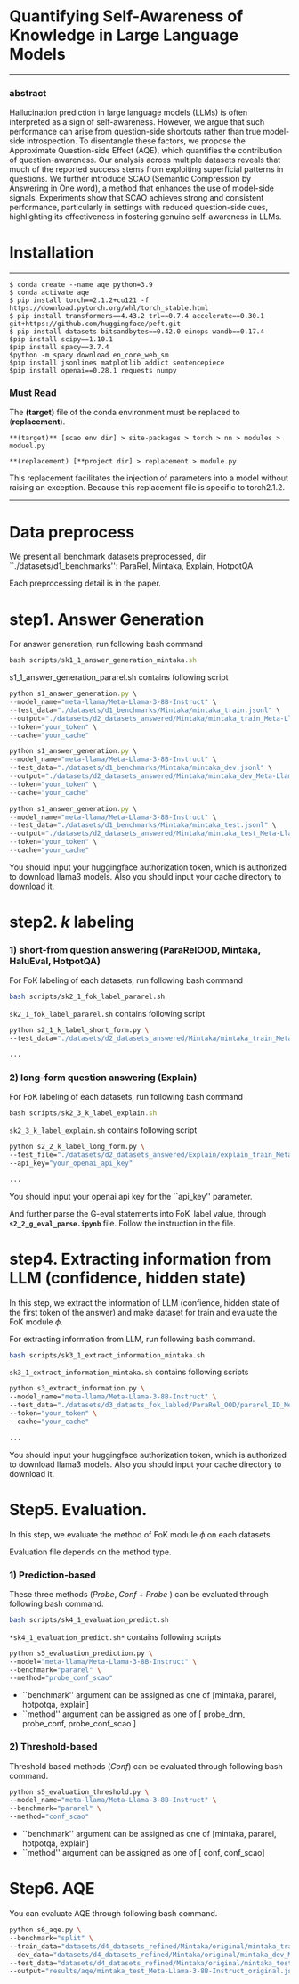 
# Quantifying Self-Awareness of Knowledge in Large Language Models

---

### abstract

Hallucination prediction in large language models (LLMs) is often interpreted as a sign of self-awareness. However, we argue that such performance can arise from question-side shortcuts rather than true model-side introspection. To disentangle these factors, we propose the Approximate Question-side Effect (AQE), which quantifies the contribution of question-awareness. Our analysis across multiple datasets reveals that much of the reported success stems from exploiting superficial patterns in questions. We further introduce SCAO (Semantic Compression by Answering in One word), a method that enhances the use of model-side signals. Experiments show that SCAO achieves strong and consistent performance, particularly in settings with reduced question-side cues, highlighting its effectiveness in fostering genuine self-awareness in LLMs.

# Installation

---

```coq
$ conda create --name aqe python=3.9
$ conda activate aqe
$ pip install torch==2.1.2+cu121 -f https://download.pytorch.org/whl/torch_stable.html
$ pip install transformers==4.43.2 trl==0.7.4 accelerate==0.30.1 git+https://github.com/huggingface/peft.git
$ pip install datasets bitsandbytes==0.42.0 einops wandb==0.17.4
$pip install scipy==1.10.1
$pip install spacy==3.7.4
$python -m spacy download en_core_web_sm
$pip install jsonlines matplotlib addict sentencepiece
$pip install openai==0.28.1 requests numpy
```

### Must Read

The **(target)** file of the conda environment must be replaced to (**replacement**).

```coq
**(target)** [scao env dir] > site-packages > torch > nn > modules > moduel.py

**(replacement) [**project dir] > replacement > module.py
```

This replacement facilitates the injection of parameters into a model without raising an exception. Because this replacement file is specific to torch2.1.2.

---

# Data preprocess

We present all benchmark datasets preprocessed, dir ``./datasets/d1_benchmarks'': ParaRel, Mintaka, Explain, HotpotQA

Each preprocessing detail is in the paper.

# step1. Answer Generation

For answer generation, run following bash command

```jsx
bash scripts/sk1_1_answer_generation_mintaka.sh
```

s1_1_answer_generation_pararel.sh  contains following script

```jsx
python s1_answer_generation.py \
--model_name="meta-llama/Meta-Llama-3-8B-Instruct" \
--test_data="./datasets/d1_benchmarks/Mintaka/mintaka_train.jsonl" \
--output="./datasets/d2_datasets_answered/Mintaka/mintaka_train_Meta-Llama-3-8B-Instruct.jsonl" \
--token="your_token" \
--cache="your_cache"

python s1_answer_generation.py \
--model_name="meta-llama/Meta-Llama-3-8B-Instruct" \
--test_data="./datasets/d1_benchmarks/Mintaka/mintaka_dev.jsonl" \
--output="./datasets/d2_datasets_answered/Mintaka/mintaka_dev_Meta-Llama-3-8B-Instruct.jsonl" \
--token="your_token" \
--cache="your_cache"

python s1_answer_generation.py \
--model_name="meta-llama/Meta-Llama-3-8B-Instruct" \
--test_data="./datasets/d1_benchmarks/Mintaka/mintaka_test.jsonl" \
--output="./datasets/d2_datasets_answered/Mintaka/mintaka_test_Meta-Llama-3-8B-Instruct.jsonl" \
--token="your_token" \
--cache="your_cache"
```

You should input your huggingface authorization token, which is authorized to download llama3 models. Also you should input your cache directory to download it.

# step2. $k$ labeling

### 1) short-from question answering (ParaRelOOD, Mintaka, HaluEval, HotpotQA)

For FoK labeling of each datasets, run following bash command

```bash
bash scripts/sk2_1_fok_label_pararel.sh
```

`sk2_1_fok_label_pararel.sh`  contains following script

```bash
python s2_1_k_label_short_form.py \
--test_data="./datasets/d2_datasets_answered/Mintaka/mintaka_train_Meta-Llama-3-8B-Instruct.jsonl"

...
```

### 2) long-form question answering (Explain)

For FoK labeling of each datasets, run following bash command

```jsx
bash scripts/sk2_3_k_label_explain.sh
```

`sk2_3_k_label_explain.sh`  contains following script

```bash
python s2_2_k_label_long_form.py \
--test_file="./datasets/d2_datasets_answered/Explain/explain_train_Meta-Llama-3-8B-Instruct.jsonl" \
--api_key="your_openai_api_key"

...
```

You should input your openai api key for the ``api_key'' parameter.

And further parse the G-eval statements into FoK_label value, through  **`s2_2_g_eval_parse.ipynb`** file. Follow the instruction in the file.

# step4. Extracting information from LLM (confidence, hidden state)

In this step, we extract the information of LLM (confience, hidden state of the first token of the answer) and make dataset for train and evaluate the FoK module $\phi$.

For extracting information from LLM, run following bash command.

```bash
bash scripts/sk3_1_extract_information_mintaka.sh
```

`sk3_1_extract_information_mintaka.sh`  contains following scripts

```bash
python s3_extract_information.py \
--model_name="meta-llama/Meta-Llama-3-8B-Instruct" \
--test_data="./datasets/d3_datasts_fok_labled/ParaRel_OOD/pararel_ID_Meta-Llama-3-8B-Instruct.jsonl" \
--token="your_token" \
--cache="your_cache"

...
```

You should input your huggingface authorization token, which is authorized to download llama3 models. Also you should input your cache directory to download it.

# Step5. Evaluation.

In this step, we evaluate the method of FoK module $\phi$ on each datasets.

Evaluation file depends on the method type.

### 1) Prediction-based

These three methods ($Probe,  \ Conf+Probe$  ) can be evaluated through following bash command.

```bash
bash scripts/sk4_1_evaluation_predict.sh
```

`*sk4_1_evaluation_predict.sh*`   contains following scripts

```bash
python s5_evaluation_prediction.py \
--model="meta-llama/Meta-Llama-3-8B-Instruct" \
--benchmark="pararel" \
--method="probe_conf_scao"
```

- ``benchmark'' argument can be assigned as one of   [mintaka, pararel,   hotpotqa,  explain]
- ``method'' argument can be assigned as one of [ probe_dnn, probe_conf, probe_conf_scao ]

### 2) Threshold-based

Threshold based methods ($Conf$) can be evaluated through following bash command.

```bash
python s5_evaluation_threshold.py \
--model_name="meta-llama/Meta-Llama-3-8B-Instruct" \
--benchmark="pararel" \
--method="conf_scao"
```

- ``benchmark'' argument can be assigned as one of  [mintaka, pararel,   hotpotqa,  explain]
- ``method'' argument can be assigned as one of [ conf, conf_scao]

# Step6. AQE

You can evaluate AQE through following bash command.

```bash
python s6_aqe.py \
--benchmark="split" \
--train_data="datasets/d4_datasets_refined/Mintaka/original/mintaka_train_Meta-Llama-3-8B-Instruct.jsonl" \
--dev_data="datasets/d4_datasets_refined/Mintaka/original/mintaka_dev_Meta-Llama-3-8B-Instruct.jsonl" \
--test_data="datasets/d4_datasets_refined/Mintaka/original/mintaka_test_Meta-Llama-3-8B-Instruct.jsonl" \
--output="results/aqe/mintaka_test_Meta-Llama-3-8B-Instruct_original.json" 
```